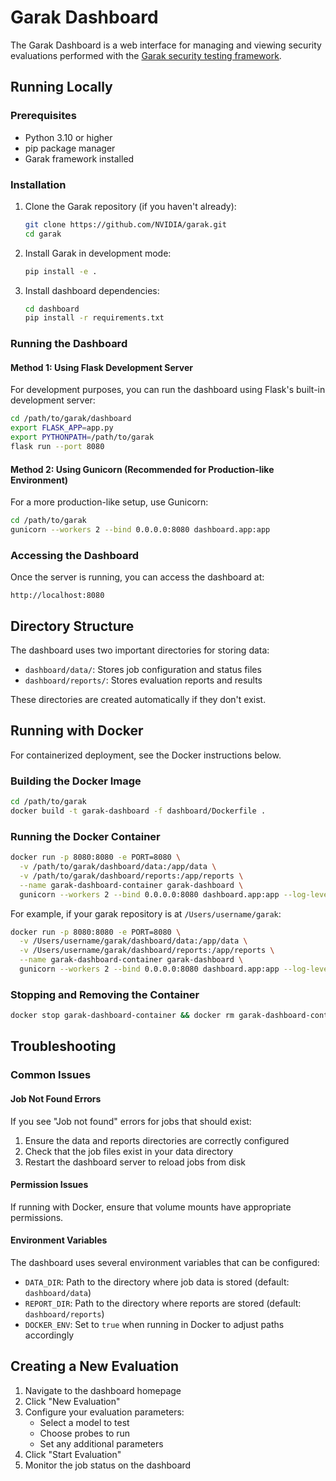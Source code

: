 # Garak Dashboard

The Garak Dashboard is a web interface for managing and viewing security evaluations performed with the [Garak security testing framework](https://github.com/NVIDIA/garak).

## Running Locally

### Prerequisites

- Python 3.10 or higher
- pip package manager
- Garak framework installed

### Installation

1. Clone the Garak repository (if you haven't already):
   ```bash
   git clone https://github.com/NVIDIA/garak.git
   cd garak
   ```

2. Install Garak in development mode:
   ```bash
   pip install -e .
   ```

3. Install dashboard dependencies:
   ```bash
   cd dashboard
   pip install -r requirements.txt
   ```

### Running the Dashboard

#### Method 1: Using Flask Development Server

For development purposes, you can run the dashboard using Flask's built-in development server:

```bash
cd /path/to/garak/dashboard
export FLASK_APP=app.py
export PYTHONPATH=/path/to/garak
flask run --port 8080
```

#### Method 2: Using Gunicorn (Recommended for Production-like Environment)

For a more production-like setup, use Gunicorn:

```bash
cd /path/to/garak
gunicorn --workers 2 --bind 0.0.0.0:8080 dashboard.app:app
```

### Accessing the Dashboard

Once the server is running, you can access the dashboard at:

```
http://localhost:8080
```

## Directory Structure

The dashboard uses two important directories for storing data:

- `dashboard/data/`: Stores job configuration and status files
- `dashboard/reports/`: Stores evaluation reports and results

These directories are created automatically if they don't exist.

## Running with Docker

For containerized deployment, see the Docker instructions below.

### Building the Docker Image

```bash
cd /path/to/garak
docker build -t garak-dashboard -f dashboard/Dockerfile .
```

### Running the Docker Container

```bash
docker run -p 8080:8080 -e PORT=8080 \
  -v /path/to/garak/dashboard/data:/app/data \
  -v /path/to/garak/dashboard/reports:/app/reports \
  --name garak-dashboard-container garak-dashboard \
  gunicorn --workers 2 --bind 0.0.0.0:8080 dashboard.app:app --log-level info
```

For example, if your garak repository is at `/Users/username/garak`:

```bash
docker run -p 8080:8080 -e PORT=8080 \
  -v /Users/username/garak/dashboard/data:/app/data \
  -v /Users/username/garak/dashboard/reports:/app/reports \
  --name garak-dashboard-container garak-dashboard \
  gunicorn --workers 2 --bind 0.0.0.0:8080 dashboard.app:app --log-level info
```

### Stopping and Removing the Container

```bash
docker stop garak-dashboard-container && docker rm garak-dashboard-container
```

## Troubleshooting

### Common Issues

#### Job Not Found Errors

If you see "Job not found" errors for jobs that should exist:

1. Ensure the data and reports directories are correctly configured
2. Check that the job files exist in your data directory
3. Restart the dashboard server to reload jobs from disk

#### Permission Issues

If running with Docker, ensure that volume mounts have appropriate permissions.

#### Environment Variables

The dashboard uses several environment variables that can be configured:

- `DATA_DIR`: Path to the directory where job data is stored (default: `dashboard/data`)
- `REPORT_DIR`: Path to the directory where reports are stored (default: `dashboard/reports`)
- `DOCKER_ENV`: Set to `true` when running in Docker to adjust paths accordingly

## Creating a New Evaluation

1. Navigate to the dashboard homepage
2. Click "New Evaluation"
3. Configure your evaluation parameters:
   - Select a model to test
   - Choose probes to run
   - Set any additional parameters
4. Click "Start Evaluation"
5. Monitor the job status on the dashboard
